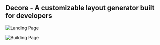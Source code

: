 ## Decore - A customizable layout generator built for developers

![Landing Page](https://github.com/juliajohnson18/Interactive-Site-Builder/blob/manage/readme/readme-images/readme-example.png?raw=true)

![Building Page](https://github.com/juliajohnson18/Interactive-Site-Builder/blob/manage/readme/readme-images/readme-example-builder.png?raw=true)
